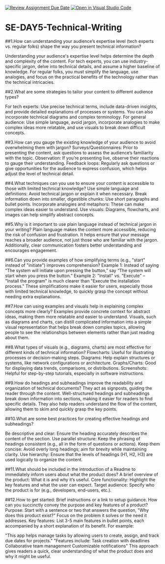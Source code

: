 [![Review Assignment Due Date](https://classroom.github.com/assets/deadline-readme-button-22041afd0340ce965d47ae6ef1cefeee28c7c493a6346c4f15d667ab976d596c.svg)](https://classroom.github.com/a/zsAR-pyY)
[![Open in Visual Studio Code](https://classroom.github.com/assets/open-in-vscode-2e0aaae1b6195c2367325f4f02e2d04e9abb55f0b24a779b69b11b9e10269abc.svg)](https://classroom.github.com/online_ide?assignment_repo_id=18473424&assignment_repo_type=AssignmentRepo)
# SE-DAY5-Technical-Writing
##1.How can understanding your audience’s expertise level (tech experts vs. regular folks) shape the way you present technical information?

Understanding your audience's expertise level helps determine the depth and complexity of the content. For tech experts, you can use industry-specific jargon, delve into technical details, and assume a higher baseline of knowledge. For regular folks, you must simplify the language, use analogies, and focus on the practical benefits of the technology rather than the technical intricacies.

##2.What are some strategies to tailor your content to different audience types?

For tech experts: Use precise technical terms, include data-driven insights, and provide detailed explanations of processes or systems. You can also incorporate technical diagrams and complex terminology.
For general audience: Use simple language, avoid jargon, incorporate analogies to make complex ideas more relatable, and use visuals to break down difficult concepts.

##3.How can you gauge the existing knowledge of your audience to avoid overwhelming them with jargon?
Surveys/Questionnaires: Prior to presenting the content, ask questions to assess the audience’s familiarity with the topic.
Observation: If you’re presenting live, observe their reactions to gauge their understanding.
Feedback loops: Regularly ask questions or give opportunities for the audience to express confusion, which helps adjust the level of technical detail.

##4.What techniques can you use to ensure your content is accessible to those with limited technical knowledge?
Use simple language and definitions: Avoid technical jargon or explain it when necessary.
Break information down into smaller, digestible chunks: Use short paragraphs and bullet points.
Incorporate analogies and metaphors: These can make complex ideas easier to understand.
Use visuals: Diagrams, flowcharts, and images can help simplify abstract concepts.

##5.Why is it important to use plain language instead of technical jargon in your writing?
Plain language makes the content more accessible, reducing the risk of confusion and frustration. It helps ensure that your message reaches a broader audience, not just those who are familiar with the jargon. Additionally, clear communication fosters better understanding and encourages engagement.

##6.Can you provide examples of how simplifying terms (e.g., "start" instead of "initiate") improves comprehension?
Example 1: Instead of saying “The system will initiate upon pressing the button,” say “The system will start when you press the button.”
Example 2: "Install" vs. "Execute" – "Install the program" is much clearer than "Execute the installation process."
These simplifications make it easier for users, especially those with limited technical knowledge, to quickly grasp the concept without needing extra explanations.

##7.How can using examples and visuals help in explaining complex concepts more clearly?
Examples provide concrete context for abstract ideas, making them more relatable and easier to understand. Visuals, such as diagrams and charts, can distill complicated information into a simple visual representation that helps break down complex topics, allowing people to see the relationships between elements rather than just reading about them.

##8.What types of visuals (e.g., diagrams, charts) are most effective for different kinds of technical information?
Flowcharts: Useful for illustrating processes or decision-making steps.
Diagrams: Help explain structures or systems, like network configurations or architecture.
Graphs/Charts: Good for displaying data trends, comparisons, or distributions.
Screenshots: Helpful for step-by-step tutorials, especially in software instructions.

##9.How do headings and subheadings improve the readability and organization of technical documents?
They act as signposts, guiding the reader through the content. Well-structured headings and subheadings break down information into sections, making it easier for readers to find specific details. They also help readers understand the flow of the content, allowing them to skim and quickly grasp the key points.

##10.What are some best practices for creating effective headings and subheadings?

Be descriptive and clear: Ensure the heading accurately describes the content of the section.
Use parallel structure: Keep the phrasing of headings consistent (e.g., all in the form of questions or actions).
Keep them concise: Avoid overly long headings; aim for brevity while maintaining clarity.
Use hierarchy: Ensure that the levels of headings (H1, H2, H3) are used logically to organize the content.

##11.What should be included in the introduction of a Readme to immediately inform users about what the product does?
A brief overview of the product: What it is and why it’s useful.
Core functionality: Highlight the key features and what the user can expect.
Target audience: Specify who the product is for (e.g., developers, end-users, etc.).

##12.How to get started: Brief instructions or a link to setup guidance.
How can you succinctly convey the purpose and key features of a product?
Purpose: Start with a sentence or two that answers the question, "Why does this product exist?" Focus on the problem it solves or the need it addresses.
Key features: List 3-5 main features in bullet points, each accompanied by a short explanation of its benefit.
For example:

"This app helps manage tasks by allowing users to create, assign, and track due dates for projects."
"Features include:
Task creation with deadlines
Collaborative team management
Customizable notifications"
This approach gives readers a quick, clear understanding of what the product does and why it might be useful.




